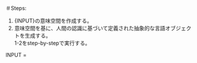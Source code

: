 ＃Steps:
1. {INPUT}の意味空間を作成する。
2. 意味空間を基に、人間の認識に基づいて定義された抽象的な言語オブジェクトを生成する。  
1-2をstep-by-stepで実行する。

INPUT = 
